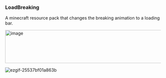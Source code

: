 ### LoadBreaking
A minecraft resource pack that changes the breaking animation to a loading bar.

<img width="537" height="108" alt="image" src="https://github.com/user-attachments/assets/0e8d59ee-6c9a-400b-a4af-f05957df3f32" />

![ezgif-25537bf01a863b](https://github.com/user-attachments/assets/43559bc1-2395-44dc-bf25-d0dc94f42685)
